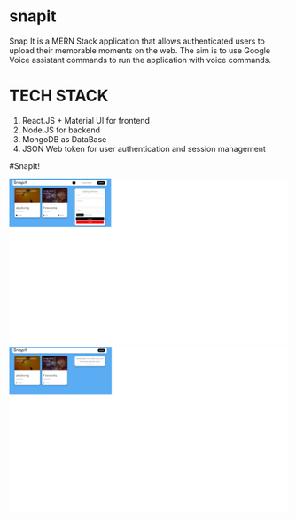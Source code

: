 # snapit
Snap It is a MERN Stack application that allows authenticated users to upload their memorable moments on the web. The aim is to use Google Voice assistant commands to run the application with voice commands.

# TECH STACK 

1. React.JS + Material UI for frontend
2. Node.JS for backend
3. MongoDB as DataBase
4. JSON Web token for user authentication and session management

#SnapIt!

![SnapIt](./client/src/images/readme4.png?raw=true "Snapit")
![SnapIt](./client/src/images/readme1.png?raw=true "Snapit")
